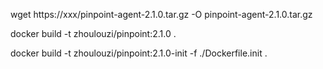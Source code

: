 wget https://xxx/pinpoint-agent-2.1.0.tar.gz -O pinpoint-agent-2.1.0.tar.gz

docker build -t  zhoulouzi/pinpoint:2.1.0 .

docker build -t  zhoulouzi/pinpoint:2.1.0-init -f ./Dockerfile.init .
